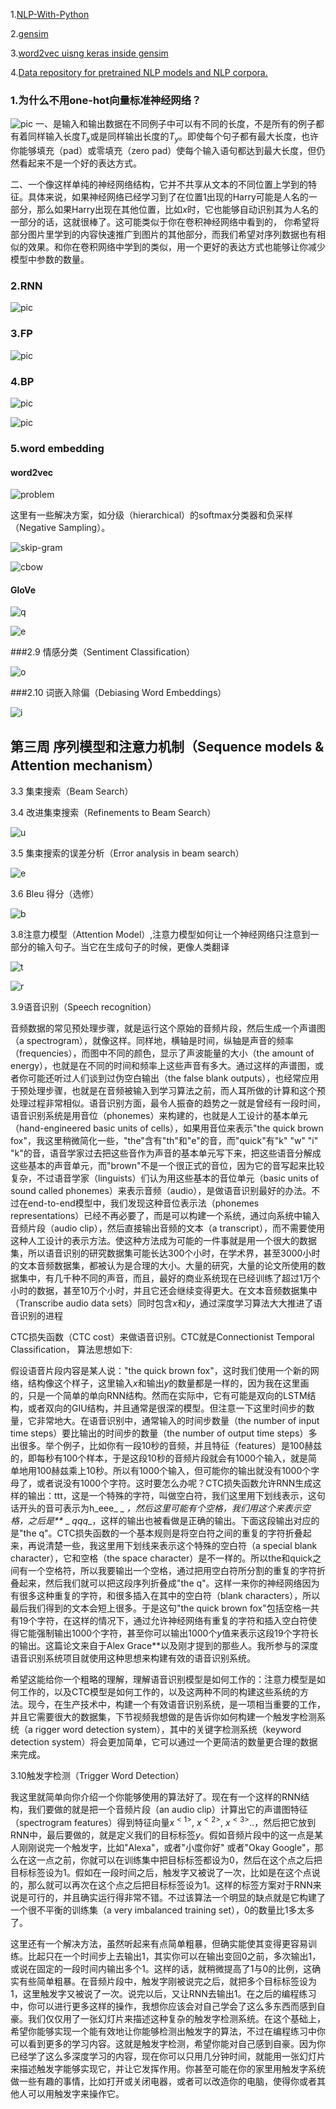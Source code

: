 1.[NLP-With-Python](https://github.com/susanli2016/NLP-with-Python/)

2.[gensim](https://github.com/RaRe-Technologies/gensim)

3.[word2vec uisng keras inside gensim](https://github.com/niitsuma/word2vec-keras-in-gensim)

4.[Data repository for pretrained NLP models and NLP corpora.](https://github.com/RaRe-Technologies/gensim-data)













### 1.为什么不用one-hot向量标准神经网络？
![pic](https://github.com/fengdu78/deeplearning_ai_books/blob/master/images/1653ec3b8eb718ca817d3423ae3ca643.png)
一、是输入和输出数据在不同例子中可以有不同的长度，不是所有的例子都有着同样输入长度$T_{x}$或是同样输出长度的$T_{y}$。即使每个句子都有最大长度，也许你能够填充（pad）或零填充（zero pad）使每个输入语句都达到最大长度，但仍然看起来不是一个好的表达方式。

二、一个像这样单纯的神经网络结构，它并不共享从文本的不同位置上学到的特征。具体来说，如果神经网络已经学习到了在位置1出现的Harry可能是人名的一部分，那么如果Harry出现在其他位置，比如$x^{}$时，它也能够自动识别其为人名的一部分的话，这就很棒了。这可能类似于你在卷积神经网络中看到的，
你希望将部分图片里学到的内容快速推广到图片的其他部分，而我们希望对序列数据也有相似的效果。和你在卷积网络中学到的类似，用一个更好的表达方式也能够让你减少模型中参数的数量。

### 2.RNN
![pic](https://github.com/fengdu78/deeplearning_ai_books/blob/master/images/cb041c33b65e17600842ebf87174c4f2.png)


### 3.FP
![pic](https://github.com/fengdu78/deeplearning_ai_books/blob/master/images/19cbb2d356a2a6e0f35aa2a946b23a2a.png)


### 4.BP
![pic](https://github.com/fengdu78/deeplearning_ai_books/blob/master/images/71a0ed918704f6d35091d8b6d60793e4.png)

![pic](https://github.com/fengdu78/deeplearning_ai_books/raw/master/images/rnn_cell_backprop.png)


### 5.word embedding

#### word2vec

![problem](https://github.com/fengdu78/deeplearning_ai_books/raw/master/images/776044225ea4a736a4f2b38ea61fae4c.png)

这里有一些解决方案，如分级（hierarchical）的softmax分类器和负采样（Negative Sampling）。

![skip-gram](https://github.com/fengdu78/deeplearning_ai_books/raw/master/images/cbow.jpg)  

![cbow](https://github.com/fengdu78/deeplearning_ai_books/raw/master/images/skipgram.jpg)

#### GloVe

![q](https://github.com/fengdu78/deeplearning_ai_books/raw/master/images/70e282d4d1abb86fd15ff7b175f4e579.png)

![e](https://github.com/fengdu78/deeplearning_ai_books/raw/master/images/f6fc2cec52f4ecb15567511aae822914.png)

###2.9 情感分类（Sentiment Classification）

![o](https://github.com/fengdu78/deeplearning_ai_books/raw/master/images/ea844a0290e66d1c76a31e34b632dc0c.png)

###2.10 词嵌入除偏（Debiasing Word Embeddings）

![i](https://github.com/fengdu78/deeplearning_ai_books/raw/master/images/9b27d865dff73a2f10abbdc1c7fc966b.png)


## 第三周 序列模型和注意力机制（Sequence models & Attention mechanism）

3.3 集束搜索（Beam Search）

3.4 改进集束搜索（Refinements to Beam Search）

![u](https://github.com/fengdu78/deeplearning_ai_books/raw/master/images/725eec5b76123bf45c9495e1231b6584.png)

3.5 集束搜索的误差分析（Error analysis in beam search）

![e](https://github.com/fengdu78/deeplearning_ai_books/raw/master/images/1bc0b442db9d5a1aa19dfe9a477a3c3e.png)

3.6 Bleu 得分（选修）

![b](https://github.com/fengdu78/deeplearning_ai_books/raw/master/images/0f9646d825a0c254376e094b48523ed3.png)

3.8注意力模型（Attention Model）,注意力模型如何让一个神经网络只注意到一部分的输入句子。当它在生成句子的时候，更像人类翻译

![t](https://github.com/fengdu78/deeplearning_ai_books/raw/master/images/1e6b86a4e3690b4a0c6b8146ffa2f791.png)

![r](https://github.com/fengdu78/deeplearning_ai_books/raw/master/images/b22dff4a3b1a4ea8c1ab201446e98889.png)


3.9语音识别（Speech recognition）

音频数据的常见预处理步骤，就是运行这个原始的音频片段，然后生成一个声谱图（a spectrogram），就像这样。同样地，横轴是时间，纵轴是声音的频率（frequencies），而图中不同的颜色，显示了声波能量的大小（the amount of energy），也就是在不同的时间和频率上这些声音有多大。通过这样的声谱图，或者你可能还听过人们谈到过伪空白输出（the false blank outputs），也经常应用于预处理步骤，也就是在音频被输入到学习算法之前，而人耳所做的计算和这个预处理过程非常相似。语音识别方面，最令人振奋的趋势之一就是曾经有一段时间，语音识别系统是用音位（phonemes）来构建的，也就是人工设计的基本单元（hand-engineered basic units of cells），如果用音位来表示"the quick brown fox"，我这里稍微简化一些，"the"含有"th"和"e"的音，而"quick"有"k" "w" "i" "k"的音，语音学家过去把这些音作为声音的基本单元写下来，把这些语音分解成这些基本的声音单元，而"brown"不是一个很正式的音位，因为它的音写起来比较复杂，不过语音学家（linguists）们认为用这些基本的音位单元（basic units of sound called phonemes）来表示音频（audio），是做语音识别最好的办法。不过在end-to-end模型中，我们发现这种音位表示法（phonemes representations）已经不再必要了，而是可以构建一个系统，通过向系统中输入音频片段（audio clip），然后直接输出音频的文本（a transcript），而不需要使用这种人工设计的表示方法。使这种方法成为可能的一件事就是用一个很大的数据集，所以语音识别的研究数据集可能长达300个小时，在学术界，甚至3000小时的文本音频数据集，都被认为是合理的大小。大量的研究，大量的论文所使用的数据集中，有几千种不同的声音，而且，最好的商业系统现在已经训练了超过1万个小时的数据，甚至10万个小时，并且它还会继续变得更大。在文本音频数据集中（Transcribe audio data sets）同时包含$x$和$y$，通过深度学习算法大大推进了语音识别的进程

CTC损失函数（CTC cost）来做语音识别。CTC就是Connectionist Temporal Classification，
算法思想如下:

假设语音片段内容是某人说："the quick brown fox"，这时我们使用一个新的网络，结构像这个样子，这里输入$x$和输出$y$的数量都是一样的，因为我在这里画的，只是一个简单的单向RNN结构。然而在实际中，它有可能是双向的LSTM结构，或者双向的GIU结构，并且通常是很深的模型。但注意一下这里时间步的数量，它非常地大。在语音识别中，通常输入的时间步数量（the number of input time steps）要比输出的时间步的数量（the number of output time steps）多出很多。举个例子，比如你有一段10秒的音频，并且特征（features）是100赫兹的，即每秒有100个样本，于是这段10秒的音频片段就会有1000个输入，就是简单地用100赫兹乘上10秒。所以有1000个输入，但可能你的输出就没有1000个字母了，或者说没有1000个字符。这时要怎么办呢？CTC损失函数允许RNN生成这样的输出：ttt，这是一个特殊的字符，叫做空白符，我们这里用下划线表示，这句话开头的音可表示为h_eee_ _ _，然后这里可能有个空格，我们用这个来表示空格，之后是**_ _ _qqq__，这样的输出也被看做是正确的输出。下面这段输出对应的是"the q"。CTC损失函数的一个基本规则是将空白符之间的重复的字符折叠起来，再说清楚一些，我这里用下划线来表示这个特殊的空白符（a special blank character），它和空格（the space character）是不一样的。所以the和quick之间有一个空格符，所以我要输出一个空格，通过把用空白符所分割的重复的字符折叠起来，然后我们就可以把这段序列折叠成"the q"。这样一来你的神经网络因为有很多这种重复的字符，和很多插入在其中的空白符（blank characters），所以最后我们得到的文本会短上很多。于是这句"the quick brown fox"包括空格一共有19个字符，在这样的情况下，通过允许神经网络有重复的字符和插入空白符使得它能强制输出1000个字符，甚至你可以输出1000个$y$值来表示这段19个字符长的输出。这篇论文来自于Alex Grace**以及刚才提到的那些人。我所参与的深度语音识别系统项目就使用这种思想来构建有效的语音识别系统。

希望这能给你一个粗略的理解，理解语音识别模型是如何工作的：注意力模型是如何工作的，以及CTC模型是如何工作的，以及这两种不同的构建这些系统的方法。现今，在生产技术中，构建一个有效语音识别系统，是一项相当重要的工作，并且它需要很大的数据集，下节视频我想做的是告诉你如何构建一个触发字检测系统（a rigger word detection system），其中的关键字检测系统（keyword detection system）将会更加简单，它可以通过一个更简洁的数量更合理的数据来完成。

3.10触发字检测（Trigger Word Detection）

我这里就简单向你介绍一个你能够使用的算法好了。现在有一个这样的RNN结构，我们要做的就是把一个音频片段（an audio clip）计算出它的声谱图特征（spectrogram features）得到特征向量$x^{<1>}$, $x^{<2>}$, $x^{<3>}$..，然后把它放到RNN中，最后要做的，就是定义我们的目标标签$y$。假如音频片段中的这一点是某人刚刚说完一个触发字，比如"Alexa"，或者"小度你好" 或者"Okay Google"，那么在这一点之前，你就可以在训练集中把目标标签都设为0，然后在这个点之后把目标标签设为1。假如在一段时间之后，触发字又被说了一次，比如是在这个点说的，那么就可以再次在这个点之后把目标标签设为1。这样的标签方案对于RNN来说是可行的，并且确实运行得非常不错。不过该算法一个明显的缺点就是它构建了一个很不平衡的训练集（a very imbalanced training set），0的数量比1多太多了。

这里还有一个解决方法，虽然听起来有点简单粗暴，但确实能使其变得更容易训练。比起只在一个时间步上去输出1，其实你可以在输出变回0之前，多次输出1，或说在固定的一段时间内输出多个1。这样的话，就稍微提高了1与0的比例，这确实有些简单粗暴。在音频片段中，触发字刚被说完之后，就把多个目标标签设为1，这里触发字又被说了一次。说完以后，又让RNN去输出1。在之后的编程练习中，你可以进行更多这样的操作，我想你应该会对自己学会了这么多东西而感到自豪。我们仅仅用了一张幻灯片来描述这种复杂的触发字检测系统。在这个基础上，希望你能够实现一个能有效地让你能够检测出触发字的算法，不过在编程练习中你可以看到更多的学习内容。这就是触发字检测，希望你能对自己感到自豪。因为你已经学了这么多深度学习的内容，现在你可以只用几分钟时间，就能用一张幻灯片来描述触发字能够实现它，并让它发挥作用。你甚至可能在你的家里用触发字系统做一些有趣的事情，比如打开或关闭电器，或者可以改造你的电脑，使得你或者其他人可以用触发字来操作它。




